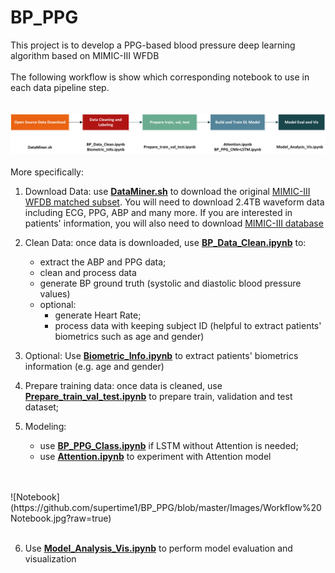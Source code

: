 # BP_PPG
This project is to develop a PPG-based blood pressure deep learning algorithm based on MIMIC-III WFDB
<br />
<br />
The following workflow is show which corresponding notebook to use in each data pipeline step. <br />
<br />
<br />
![Notebook](https://github.com/supertime1/BP_PPG/blob/master/Images/Workflow%20Notebook.jpg?raw=true)
<br />
<br />
More specifically:
1. Download Data: use [**DataMiner.sh**](https://github.com/supertime1/BP_PPG/blob/master/Data%20Processing/DataMiner.sh) to download the original [MIMIC-III WFDB matched subset](https://archive.physionet.org/physiobank/database/mimic3wdb/matched/). You will need to download 2.4TB waveform data including ECG, PPG, ABP and many more. If you are interested in patients' information, you will also need to download [MIMIC-III database](https://archive.physionet.org/physiobank/database/mimic3cdb/)

2. Clean Data: once data is downloaded, use [**BP_Data_Clean.ipynb**](https://github.com/supertime1/BP_PPG/blob/master/Data%20Processing/BP_Data_Clean.ipynb) to: 
   - extract the ABP and PPG data;
   - clean and process data
   - generate BP ground truth (systolic and diastolic blood pressure values)
   - optional: 
     - generate Heart Rate; 
     - process data with keeping subject ID (helpful to extract patients' biometrics such as age and gender)
  
3. Optional: Use [**Biometric_Info.ipynb**](https://github.com/supertime1/BP_PPG/blob/master/Data%20Processing/Biometric_Info.ipynb) to extract patients' biometrics information (e.g. age and gender)

4. Prepare training data: once data is cleaned, use [**Prepare_train_val_test.ipynb**](https://github.com/supertime1/BP_PPG/blob/master/Data%20Processing/Prepare_train_val_test.ipynb) to prepare train, validation and test dataset;

5. Modeling: 
   - use [**BP_PPG_Class.ipynb**](https://github.com/supertime1/BP_PPG/blob/master/Models/BP_PPG_Class.ipynb) if LSTM without Attention is needed; 
   - use [**Attention.ipynb**](https://github.com/supertime1/BP_PPG/blob/master/Models/Attention_model.ipynb) to experiment with Attention model

<br />
<br />
![Notebook](https://github.com/supertime1/BP_PPG/blob/master/Images/Workflow%20Notebook.jpg?raw=true)
<br />
<br />

6. Use [**Model_Analysis_Vis.ipynb**](https://github.com/supertime1/BP_PPG/blob/master/Visualization/Model_Analysis_Vis.ipynb) to perform model evaluation and visualization
